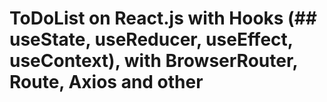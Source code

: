 # ToDoList on React.js with Hooks (## useState, useReducer, useEffect, useContext), with BrowserRouter, Route, Axios and other
